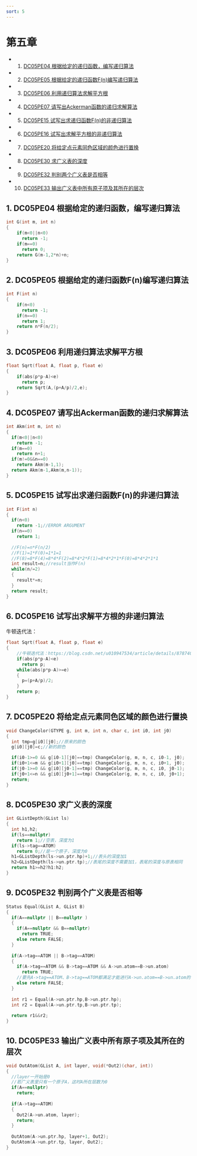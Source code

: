 ```yaml
---
sort: 5
---
```

# 第五章
* 1. [DC05PE04 根据给定的递归函数，编写递归算法](#DC05PE04)
* 2. [DC05PE05 根据给定的递归函数F(n)编写递归算法](#DC05PE05Fn)
* 3. [DC05PE06 利用递归算法求解平方根](#DC05PE06)
* 4. [DC05PE07 请写出Ackerman函数的递归求解算法](#DC05PE07Ackerman)
* 5. [DC05PE15 试写出求递归函数F(n)的非递归算法](#DC05PE15Fn)
* 6. [DC05PE16 试写出求解平方根的非递归算法](#DC05PE16)
* 7. [DC05PE20 将给定点元素同色区域的颜色进行置换](#DC05PE20)
* 8. [DC05PE30 求广义表的深度](#DC05PE30)
* 9. [DC05PE32 判别两个广义表是否相等](#DC05PE32)
* 10. [DC05PE33 输出广义表中所有原子项及其所在的层次](#DC05PE33) 

##  1. <a name='DC05PE04'></a>DC05PE04 根据给定的递归函数，编写递归算法 
```C
int G(int m, int n) 
{ 
    if(m<0||n<0)
      return -1;
    if(m==0)
      return 0;
    return G(m-1,2*n)+n;
}
```
##  2. <a name='DC05PE05Fn'></a>DC05PE05 根据给定的递归函数F(n)编写递归算法
```C
int F(int n) 
{  
    if(n<0)
      return -1;
    if(n==0)
      return 1;
    return n*F(n/2);
}
```
##  3. <a name='DC05PE06'></a>DC05PE06 利用递归算法求解平方根
```C
float Sqrt(float A, float p, float e) 
{  
    if(abs(p*p-A)<e)
      return p;
    return Sqrt(A,(p+A/p)/2,e);
}
```
##  4. <a name='DC05PE07Ackerman'></a>DC05PE07 请写出Ackerman函数的递归求解算法
```C
int Akm(int m, int n) 
{  
  if(m<0||n<0)
    return -1;
  if(m==0)
    return n+1;
  if(m!=0&&n==0)
    return Akm(m-1,1);
  return Akm(m-1,Akm(m,n-1));
}
```
##  5. <a name='DC05PE15Fn'></a>DC05PE15 试写出求递归函数F(n)的非递归算法
```C
int F(int n) 
{ 
  if(n<0)
    return -1;//ERROR ARGUMENT
  if(n==0)
    return 1;
  
  //F(n)=n*F(n/2)
  //F(1)=1*F(0)=1*1=1
  //F(8)=8*F(4)=8*4*F(2)=8*4*2*F(1)=8*4*2*1*F(0)=8*4*2*1*1
  int result=n;//result当作F(n)
  while(n/=2)
  {
    result*=n;
  }
  return result;
}
```
##  6. <a name='DC05PE16'></a>DC05PE16 试写出求解平方根的非递归算法
牛顿迭代法：
```C
float Sqrt(float A, float p, float e) 
{
    //牛顿迭代法：https://blog.csdn.net/u010947534/article/details/87874019
    if(abs(p*p-A)<e)
      return p;
    while(abs(p*p-A)>=e)
    {
      p=(p+A/p)/2;
    }
    return p;
}
```
##  7. <a name='DC05PE20'></a>DC05PE20 将给定点元素同色区域的颜色进行置换
```C
void ChangeColor(GTYPE g, int m, int n, char c, int i0, int j0) 
{ 
  int tmp=g[i0][j0];//原来的颜色
  g[i0][j0]=c;//新的颜色

  if(i0-1>=0 && g[i0-1][j0]==tmp) ChangeColor(g, m, n, c, i0-1, j0);
  if(i0+1<=m && g[i0+1][j0]==tmp) ChangeColor(g, m, n, c, i0+1, j0);
  if(j0-1>=0 && g[i0][j0-1]==tmp) ChangeColor(g, m, n, c, i0, j0-1);
  if(j0+1<=n && g[i0][j0+1]==tmp) ChangeColor(g, m, n, c, i0, j0+1);
  return;
}
```
##  8. <a name='DC05PE30'></a>DC05PE30 求广义表的深度
```C
int GListDepth(GList ls) 
{ 
  int h1,h2;
  if(ls==nullptr)
    return 1;//空表，深度为1
  if(ls->tag==ATOM)
    return 0;//是一个原子，深度为0
  h1=GListDepth(ls->un.ptr.hp)+1;//表头的深度加1
  h2=GListDepth(ls->un.ptr.tp);//表尾的深度不需要加1，表尾的深度与原表相同
  return h1>=h2?h1:h2;
}
```
##  9. <a name='DC05PE32'></a>DC05PE32 判别两个广义表是否相等
```C
Status Equal(GList A, GList B) 
{ 
  if(A==nullptr || B==nullptr )
  {
    if(A==nullptr && B==nullptr)  
      return TRUE;
    else return FALSE;
  }
  
  if(A->tag==ATOM || B->tag==ATOM)
  {
    if(A->tag==ATOM && B->tag==ATOM && A->un.atom==B->un.atom)  
      return TRUE;
    //要先A->tag==ATOM、B->tag==ATOM都满足才能进行A->un.atom==B->un.atom的判断，否则可能会非法访问内存
    else return FALSE;
  }
  
  int r1 = Equal(A->un.ptr.hp,B->un.ptr.hp);
  int r2 = Equal(A->un.ptr.tp,B->un.ptr.tp);
  
  return r1&&r2;
}
```
##  10. <a name='DC05PE33'></a>DC05PE33 输出广义表中所有原子项及其所在的层次
```C
void OutAtom(GList A, int layer, void(*Out2)(char, int)) 
{ 
  //layer一开始是0
  //若广义表里只有一个原子A，这时A所在层数为0
  if(A==nullptr)
    return;
    
  if(A->tag==ATOM)
  {
    Out2(A->un.atom, layer);
    return;
  }
  
  OutAtom(A->un.ptr.hp, layer+1, Out2);
  OutAtom(A->un.ptr.tp, layer, Out2);
}
```